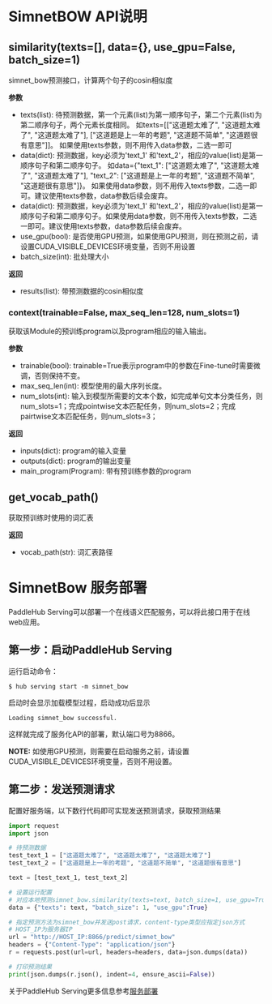# SimnetBOW API说明

## similarity(texts=[], data={}, use_gpu=False, batch_size=1)

simnet_bow预测接口，计算两个句子的cosin相似度

**参数**

* texts(list): 待预测数据，第一个元素(list)为第一顺序句子，第二个元素(list)为第二顺序句子，两个元素长度相同。
如texts=[["这道题太难了", "这道题太难了", "这道题太难了"], ["这道题是上一年的考题", "这道题不简单", "这道题很有意思"]]。
如果使用texts参数，则不用传入data参数，二选一即可
* data(dict): 预测数据，key必须为'text_1' 和'text_2'，相应的value(list)是第一顺序句子和第二顺序句子。
如data={"text_1": ["这道题太难了", "这道题太难了", "这道题太难了"], "text_2": ["这道题是上一年的考题", "这道题不简单", "这道题很有意思"]}。
如果使用data参数，则不用传入texts参数，二选一即可。建议使用texts参数，data参数后续会废弃。
* data(dict): 预测数据，key必须为'text_1' 和'text_2'，相应的value(list)是第一顺序句子和第二顺序句子。如果使用data参数，则不用传入texts参数，二选一即可。建议使用texts参数，data参数后续会废弃。
* use_gpu(bool): 是否使用GPU预测，如果使用GPU预测，则在预测之前，请设置CUDA_VISIBLE_DEVICES环境变量，否则不用设置
* batch_size(int): 批处理大小

**返回**

* results(list): 带预测数据的cosin相似度

### context(trainable=False, max_seq_len=128, num_slots=1)

获取该Module的预训练program以及program相应的输入输出。

**参数**

* trainable(bool): trainable=True表示program中的参数在Fine-tune时需要微调，否则保持不变。
* max_seq_len(int): 模型使用的最大序列长度。
* num_slots(int): 输入到模型所需要的文本个数，如完成单句文本分类任务，则num_slots=1；完成pointwise文本匹配任务，则num_slots=2；完成pairtwise文本匹配任务，则num_slots=3；

**返回**

* inputs(dict): program的输入变量
* outputs(dict): program的输出变量
* main_program(Program): 带有预训练参数的program

## get_vocab_path()

获取预训练时使用的词汇表

**返回**

* vocab_path(str): 词汇表路径

# SimnetBow 服务部署

PaddleHub Serving可以部署一个在线语义匹配服务，可以将此接口用于在线web应用。

## 第一步：启动PaddleHub Serving

运行启动命令：
```shell
$ hub serving start -m simnet_bow  
```

启动时会显示加载模型过程，启动成功后显示
```shell
Loading simnet_bow successful.
```

这样就完成了服务化API的部署，默认端口号为8866。

**NOTE:** 如使用GPU预测，则需要在启动服务之前，请设置CUDA_VISIBLE_DEVICES环境变量，否则不用设置。

## 第二步：发送预测请求

配置好服务端，以下数行代码即可实现发送预测请求，获取预测结果

```python
import request
import json

# 待预测数据
test_text_1 = ["这道题太难了", "这道题太难了", "这道题太难了"]
test_text_2 = ["这道题是上一年的考题", "这道题不简单", "这道题很有意思"]

text = [test_text_1, test_text_2]

# 设置运行配置
# 对应本地预测simnet_bow.similarity(texts=text, batch_size=1, use_gpu=True)
data = {"texts": text, "batch_size": 1, "use_gpu":True}

# 指定预测方法为simnet_bow并发送post请求，content-type类型应指定json方式
# HOST_IP为服务器IP
url = "http://HOST_IP:8866/predict/simnet_bow"
headers = {"Content-Type": "application/json"}
r = requests.post(url=url, headers=headers, data=json.dumps(data))

# 打印预测结果
print(json.dumps(r.json(), indent=4, ensure_ascii=False))
```

关于PaddleHub Serving更多信息参考[服务部署](https://github.com/PaddlePaddle/PaddleHub/blob/release/v1.6/docs/tutorial/serving.md)
